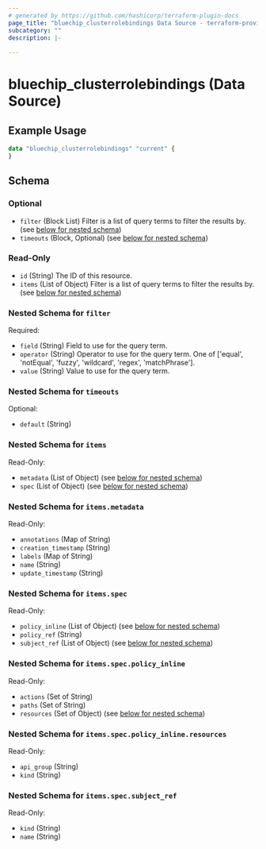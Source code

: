```yaml
---
# generated by https://github.com/hashicorp/terraform-plugin-docs
page_title: "bluechip_clusterrolebindings Data Source - terraform-provider-bluechip"
subcategory: ""
description: |-
  
---
```


# bluechip_clusterrolebindings (Data Source)



## Example Usage

```terraform
data "bluechip_clusterrolebindings" "current" {
}
```

<!-- schema generated by tfplugindocs -->
## Schema

### Optional

- `filter` (Block List) Filter is a list of query terms to filter the results by. (see [below for nested schema](#nestedblock--filter))
- `timeouts` (Block, Optional) (see [below for nested schema](#nestedblock--timeouts))

### Read-Only

- `id` (String) The ID of this resource.
- `items` (List of Object) Filter is a list of query terms to filter the results by. (see [below for nested schema](#nestedatt--items))

<a id="nestedblock--filter"></a>
### Nested Schema for `filter`

Required:

- `field` (String) Field to use for the query term.
- `operator` (String) Operator to use for the query term. One of ['equal', 'notEqual', 'fuzzy', 'wildcard', 'regex', 'matchPhrase'].
- `value` (String) Value to use for the query term.


<a id="nestedblock--timeouts"></a>
### Nested Schema for `timeouts`

Optional:

- `default` (String)


<a id="nestedatt--items"></a>
### Nested Schema for `items`

Read-Only:

- `metadata` (List of Object) (see [below for nested schema](#nestedobjatt--items--metadata))
- `spec` (List of Object) (see [below for nested schema](#nestedobjatt--items--spec))

<a id="nestedobjatt--items--metadata"></a>
### Nested Schema for `items.metadata`

Read-Only:

- `annotations` (Map of String)
- `creation_timestamp` (String)
- `labels` (Map of String)
- `name` (String)
- `update_timestamp` (String)


<a id="nestedobjatt--items--spec"></a>
### Nested Schema for `items.spec`

Read-Only:

- `policy_inline` (List of Object) (see [below for nested schema](#nestedobjatt--items--spec--policy_inline))
- `policy_ref` (String)
- `subject_ref` (List of Object) (see [below for nested schema](#nestedobjatt--items--spec--subject_ref))

<a id="nestedobjatt--items--spec--policy_inline"></a>
### Nested Schema for `items.spec.policy_inline`

Read-Only:

- `actions` (Set of String)
- `paths` (Set of String)
- `resources` (Set of Object) (see [below for nested schema](#nestedobjatt--items--spec--policy_inline--resources))

<a id="nestedobjatt--items--spec--policy_inline--resources"></a>
### Nested Schema for `items.spec.policy_inline.resources`

Read-Only:

- `api_group` (String)
- `kind` (String)



<a id="nestedobjatt--items--spec--subject_ref"></a>
### Nested Schema for `items.spec.subject_ref`

Read-Only:

- `kind` (String)
- `name` (String)
